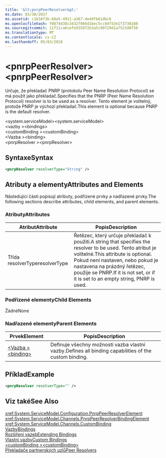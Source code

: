 ```yaml
---
title: '&lt;pnrpPeerResolver&gt;'
ms.date: 03/30/2017
ms.assetid: c1b34f3b-68e5-4911-a367-de49fb61dbc6
ms.openlocfilehash: f0874d38c3432f066d1bec5cc84f53e1f3730180
ms.sourcegitcommit: 11f11ca6cefe555972b3a5c99729d1a7523d8f50
ms.translationtype: MT
ms.contentlocale: cs-CZ
ms.lasthandoff: 05/03/2018
---
```

# <a name="ltpnrppeerresolvergt"></a><span data-ttu-id="9f75b-102">&lt;pnrpPeerResolver&gt;</span><span class="sxs-lookup"><span data-stu-id="9f75b-102">&lt;pnrpPeerResolver&gt;</span></span>
<span data-ttu-id="9f75b-103">Určuje, že překladač PNRP (protokolu Peer Name Resolution Protocol) se má použít jako překladač.</span><span class="sxs-lookup"><span data-stu-id="9f75b-103">Specifies that the PNRP (Peer Name Resolution Protocol) resolver is to be used as a resolver.</span></span> <span data-ttu-id="9f75b-104">Tento element je volitelný, protože PNRP je výchozí překladač.</span><span class="sxs-lookup"><span data-stu-id="9f75b-104">This element is optional because PNRP is the default resolver.</span></span>  
  
 <span data-ttu-id="9f75b-105">\<system.serviceModel></span><span class="sxs-lookup"><span data-stu-id="9f75b-105">\<system.serviceModel></span></span>  
<span data-ttu-id="9f75b-106">\<vazby ></span><span class="sxs-lookup"><span data-stu-id="9f75b-106">\<bindings></span></span>  
<span data-ttu-id="9f75b-107">\<customBinding ></span><span class="sxs-lookup"><span data-stu-id="9f75b-107">\<customBinding></span></span>  
<span data-ttu-id="9f75b-108">\<Vazba ></span><span class="sxs-lookup"><span data-stu-id="9f75b-108">\<binding></span></span>  
<span data-ttu-id="9f75b-109">\<pnrpResolver ></span><span class="sxs-lookup"><span data-stu-id="9f75b-109">\<pnrpResolver></span></span>  
  
## <a name="syntax"></a><span data-ttu-id="9f75b-110">Syntaxe</span><span class="sxs-lookup"><span data-stu-id="9f75b-110">Syntax</span></span>  
  
```xml  
<pnrpResolver resolverType="String" />  
```  
  
## <a name="attributes-and-elements"></a><span data-ttu-id="9f75b-111">Atributy a elementy</span><span class="sxs-lookup"><span data-stu-id="9f75b-111">Attributes and Elements</span></span>  
 <span data-ttu-id="9f75b-112">Následující části popisují atributy, podřízené prvky a nadřazené prvky.</span><span class="sxs-lookup"><span data-stu-id="9f75b-112">The following sections describe attributes, child elements, and parent elements.</span></span>  
  
### <a name="attributes"></a><span data-ttu-id="9f75b-113">Atributy</span><span class="sxs-lookup"><span data-stu-id="9f75b-113">Attributes</span></span>  
  
|<span data-ttu-id="9f75b-114">Atribut</span><span class="sxs-lookup"><span data-stu-id="9f75b-114">Attribute</span></span>|<span data-ttu-id="9f75b-115">Popis</span><span class="sxs-lookup"><span data-stu-id="9f75b-115">Description</span></span>|  
|---------------|-----------------|  
|<span data-ttu-id="9f75b-116">Třída resolverType</span><span class="sxs-lookup"><span data-stu-id="9f75b-116">resolverType</span></span>|<span data-ttu-id="9f75b-117">Řetězec, který určuje překladač k použití.</span><span class="sxs-lookup"><span data-stu-id="9f75b-117">A string that specifies the resolver to be used.</span></span> <span data-ttu-id="9f75b-118">Tento atribut je volitelné.</span><span class="sxs-lookup"><span data-stu-id="9f75b-118">This attribute is optional.</span></span> <span data-ttu-id="9f75b-119">Pokud není nastaven, nebo pokud je nastavena na prázdný řetězec, použije se PNRP.</span><span class="sxs-lookup"><span data-stu-id="9f75b-119">If it is not set, or if it is set to an empty string, PNRP is used.</span></span>|  
  
### <a name="child-elements"></a><span data-ttu-id="9f75b-120">Podřízené elementy</span><span class="sxs-lookup"><span data-stu-id="9f75b-120">Child Elements</span></span>  
 <span data-ttu-id="9f75b-121">Žádné</span><span class="sxs-lookup"><span data-stu-id="9f75b-121">None</span></span>  
  
### <a name="parent-elements"></a><span data-ttu-id="9f75b-122">Nadřazené elementy</span><span class="sxs-lookup"><span data-stu-id="9f75b-122">Parent Elements</span></span>  
  
|<span data-ttu-id="9f75b-123">Prvek</span><span class="sxs-lookup"><span data-stu-id="9f75b-123">Element</span></span>|<span data-ttu-id="9f75b-124">Popis</span><span class="sxs-lookup"><span data-stu-id="9f75b-124">Description</span></span>|  
|-------------|-----------------|  
|[<span data-ttu-id="9f75b-125">\<Vazba ></span><span class="sxs-lookup"><span data-stu-id="9f75b-125">\<binding></span></span>](../../../../../docs/framework/misc/binding.md)|<span data-ttu-id="9f75b-126">Definuje všechny možnosti vazba vlastní vazby.</span><span class="sxs-lookup"><span data-stu-id="9f75b-126">Defines all binding capabilities of the custom binding.</span></span>|  
  
## <a name="example"></a><span data-ttu-id="9f75b-127">Příklad</span><span class="sxs-lookup"><span data-stu-id="9f75b-127">Example</span></span>  
  
```xml  
<pnrpResolver resolverType="" />  
```  
  
## <a name="see-also"></a><span data-ttu-id="9f75b-128">Viz také</span><span class="sxs-lookup"><span data-stu-id="9f75b-128">See Also</span></span>  
 <xref:System.ServiceModel.Configuration.PnrpPeerResolverElement>  
 <xref:System.ServiceModel.Channels.PnrpPeerResolverBindingElement>  
 <xref:System.ServiceModel.Channels.CustomBinding>  
 [<span data-ttu-id="9f75b-129">Vazby</span><span class="sxs-lookup"><span data-stu-id="9f75b-129">Bindings</span></span>](../../../../../docs/framework/wcf/bindings.md)  
 [<span data-ttu-id="9f75b-130">Rozšíření vazeb</span><span class="sxs-lookup"><span data-stu-id="9f75b-130">Extending Bindings</span></span>](../../../../../docs/framework/wcf/extending/extending-bindings.md)  
 [<span data-ttu-id="9f75b-131">Vlastní vazby</span><span class="sxs-lookup"><span data-stu-id="9f75b-131">Custom Bindings</span></span>](../../../../../docs/framework/wcf/extending/custom-bindings.md)  
 [<span data-ttu-id="9f75b-132">\<customBinding ></span><span class="sxs-lookup"><span data-stu-id="9f75b-132">\<customBinding></span></span>](../../../../../docs/framework/configure-apps/file-schema/wcf/custombinding.md)  
 [<span data-ttu-id="9f75b-133">Překladače partnerských uzlů</span><span class="sxs-lookup"><span data-stu-id="9f75b-133">Peer Resolvers</span></span>](../../../../../docs/framework/wcf/feature-details/peer-resolvers.md)

